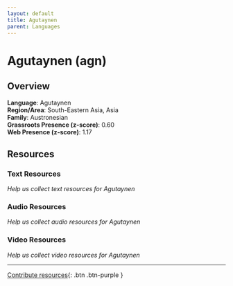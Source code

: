 ```yaml
---
layout: default
title: Agutaynen
parent: Languages
---
```


# Agutaynen (agn)

## Overview

**Language**: Agutaynen  
**Region/Area**: South-Eastern Asia, Asia  
**Family**: Austronesian  
**Grassroots Presence (z-score)**: 0.60  
**Web Presence (z-score)**: 1.17  

## Resources

### Text Resources
*Help us collect text resources for Agutaynen*

### Audio Resources
*Help us collect audio resources for Agutaynen*

### Video Resources
*Help us collect video resources for Agutaynen*

---

[Contribute resources](https://forms.office.com/e/1SfLJx3u1r){: .btn .btn-purple }
